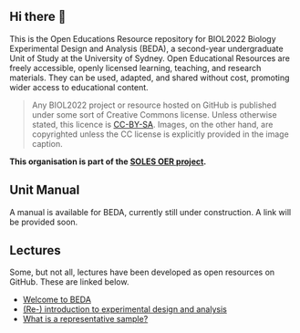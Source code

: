 ## Hi there 👋

<!--

**Here are some ideas to get you started:**

🙋‍♀️ A short introduction - what is your organization all about?
🌈 Contribution guidelines - how can the community get involved?
👩‍💻 Useful resources - where can the community find your docs? Is there anything else the community should know?
🍿 Fun facts - what does your team eat for breakfast?
🧙 Remember, you can do mighty things with the power of [Markdown](https://docs.github.com/github/writing-on-github/getting-started-with-writing-and-formatting-on-github/basic-writing-and-formatting-syntax)
-->
This is the Open Educations Resource repository for BIOL2022 Biology Experimental Design and Analysis (BEDA), a second-year undergraduate Unit of Study at the University of Sydney. Open Educational Resources are freely accessible, openly licensed learning, teaching, and research materials. They can be used, adapted, and shared without cost, promoting wider access to educational content. 

> Any BIOL2022 project or resource hosted on GitHub is published under some sort of Creative Commons license. Unless otherwise stated, this licence is [CC-BY-SA](https://creativecommons.org/licenses/by-sa/4.0/). Images, on the other hand, are copyrighted unless the CC license is explicitly provided in the image caption.

**This organisation is part of the [SOLES OER project](https://github.com/usyd-soles-edu).**

## Unit Manual

A manual is available for BEDA, currently still under construction. A link will be provided soon.

## Lectures

Some, but not all, lectures have been developed as open resources on GitHub. These are linked below.

- [Welcome to BEDA](https://biol2022.github.io/L00-Welcome-to-BEDA/)
- [(Re-) introduction to experimental design and analysis](https://biol2022.github.io/L01-intro-exp-design-analysis/)
- [What is a representative sample?](https://biol2022.github.io/L02a-represenative-sampling/)
